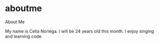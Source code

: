 # aboutme
About Me

My name is Celia Noriega.
I will be 24 years old this month.
I enjoy singing and learning code.